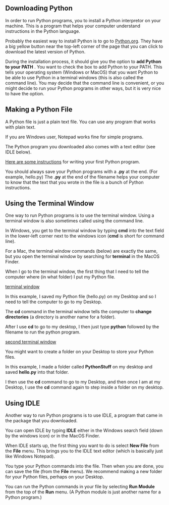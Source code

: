 ## Downloading Python
In order to run Python programs, you to install a Python interpretor on your machine. This is a program that helps your computer understand instructions in the Python language. 

Probably the easiest way to install Python is to go to [Python.org](https://www.python.org/downloads/). 
They have a big yellow button near the top-left corner of the page that you can click to download the latest version of Python.

During the installation process, it should give you the option to **add Python to your PATH** . You want to check the box to add Python to your PATH. 
This tells your operating system (Windows or MacOS) that you want Python to be able to use Python in a terminal windows (this is also called the command line). 
You may decide that the command line is convenient, or you might decide to run your Python programs in other ways, but it is very nice to have the option. 

## Making a Python File

A Python file is just a plain text file. You can use any program that works with plain text. 

If you are Windows user, Notepad works fine for simple programs. 

The Python program you downloaded also comes with a text editor (see IDLE below). 

[Here are some instructions](2-HelloPython.md) for writing your first Python program. 

You should always save your Python programs with a **.py** at the end. (For example, hello.py) 
The **.py** at the end of the filename helps your computer to know that the text that you wrote in the file is a bunch of Python instructions. 

## Using the Terminal Window

One way to run Python programs is to use the terminal window. Using a terminal window is also sometimes called using the command line.

In Windows, you get to the terminal window by typing **cmd** into the text field in the lower-left corner next to the windows icon (**cmd** is short for command line). 

For a Mac, the terminal window commands (below) are exactly the same, but you open the terminal window by searching for **terminal** in the MacOS Finder.

When I go to the terminal window, the first thing that I need to tell the computer where (in what folder) I put my Python file. 

[terminal window](assets/winTerminal.png)

In this example, I saved my Python file (hello.py) on my Desktop and so I need to tell the computer to go to my Desktop. 

The **cd** command in the terminal window tells the computer to **change directories** (a directory is another name for a folder). 

After I use **cd** to go to my desktop, I then just type **python** followed by the filename to run the python program. 

[second terminal window](assets/winTerminal2.png)

You might want to create a folder on your Desktop to store your Python files. 

In this example, I made a folder called **PythonStuff** on my desktop and saved **hello.py** into that folder. 

I then use the **cd** command to go to my Desktop, and then once I am at my Desktop, I use the **cd** command again to step inside a folder on my desktop.

## Using IDLE

Another way to run Python programs is to use IDLE, a program that came in the package that you downloaded. 

You can open IDLE by typing **IDLE** either in the Windows search field (down by the windows icon) or in the MacOS Finder. 

When IDLE starts up, the first thing you want to do is select **New File** from the **File** menu. 
This brings you to the IDLE text editor (which is basically just like Windows Notepad). 

You type your Python commands into the file. Then when you are done, you can save the file (from the **File** menu). We recommend making a new folder for your Python files, perhaps on your Desktop.

You can run the Python commands in your file by selecting **Run Module** from the top of the **Run** menu. (A Python module is just another name for a Python program.)



